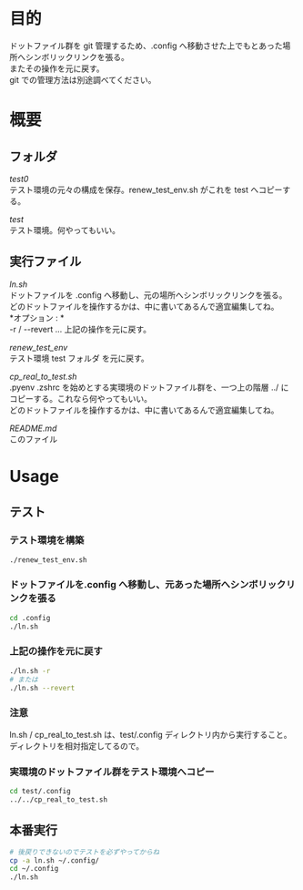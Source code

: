 # 目的
ドットファイル群を git 管理するため、.config へ移動させた上でもとあった場所へシンボリックリンクを張る。  
またその操作を元に戻す。  
git での管理方法は別途調べてください。  

# 概要
## フォルダ
*test0*  
テスト環境の元々の構成を保存。renew_test_env.sh がこれを test へコピーする。  

*test*  
テスト環境。何やってもいい。  

## 実行ファイル
*ln.sh*  
ドットファイルを .config へ移動し、元の場所へシンボリックリンクを張る。  
どのドットファイルを操作するかは、中に書いてあるんで適宜編集してね。  
*オプション : *  
-r / --revert ... 上記の操作を元に戻す。  

*renew_test_env*  
テスト環境 test フォルダ を元に戻す。  

*cp_real_to_test.sh*  
.pyenv .zshrc を始めとする実環境のドットファイル群を、一つ上の階層 ../ にコピーする。これなら何やってもいい。  
どのドットファイルを操作するかは、中に書いてあるんで適宜編集してね。  

*README.md*  
このファイル  

# Usage
## テスト
### テスト環境を構築
```zsh
./renew_test_env.sh
```
### ドットファイルを.config へ移動し、元あった場所へシンボリックリンクを張る
```zsh
cd .config
./ln.sh
```
### 上記の操作を元に戻す
```zsh
./ln.sh -r
# または
./ln.sh --revert
```
### 注意
ln.sh / cp_real_to_test.sh は、test/.config ディレクトリ内から実行すること。ディレクトリを相対指定してるので。

### 実環境のドットファイル群をテスト環境へコピー
```zsh
cd test/.config
../../cp_real_to_test.sh
```
## 本番実行
```zsh
# 後戻りできないのでテストを必ずやってからね
cp -a ln.sh ~/.config/
cd ~/.config
./ln.sh
```
